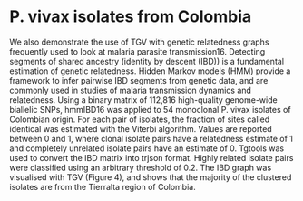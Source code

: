 # P. vivax isolates from Colombia

We also demonstrate the use of TGV with genetic relatedness graphs frequently used to look at malaria parasite transmission16. Detecting segments of shared ancestry (identity by descent (IBD)) is a fundamental estimation of genetic relatedness. Hidden Markov models (HMM) provide a framework to infer pairwise IBD segments from genetic data, and are commonly used in studies of malaria transmission dynamics and relatedness. Using a binary matrix of 112,816 high-quality genome-wide biallelic SNPs, hmmIBD16 was applied to 54 monoclonal P. vivax isolates of Colombian origin. For each pair of isolates, the fraction of sites called identical was estimated with the Viterbi algorithm. Values are reported between 0 and 1, where clonal isolate pairs have a relatedness estimate of 1 and completely unrelated isolate pairs have an estimate of 0. Tgtools was used to convert the IBD matrix into trjson format. Highly related isolate pairs were classified using an arbitrary threshold of 0.2. The IBD graph was visualised with TGV (Figure 4), and shows that the majority of the clustered isolates are from the Tierralta region of Colombia.